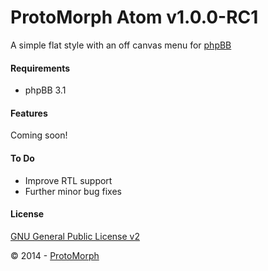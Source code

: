 ProtoMorph Atom v1.0.0-RC1
======================

A simple flat style with an off canvas menu for [phpBB][2]

#### Requirements

- phpBB 3.1

#### Features

Coming soon!

#### To Do

- Improve RTL support
- Further minor bug fixes

#### License

[GNU General Public License v2][3]

© 2014 - [ProtoMorph][1]

[1]: http://protomorph.tk/
[2]: https://www.phpbb.com/
[3]: http://opensource.org/licenses/GPL-2.0
